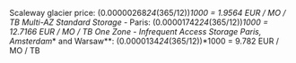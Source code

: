 Scaleway glacier price: (0.00000268*24*(365/12))_1000 = 1.9564 EUR / MO / TB
Multi-AZ Standard Storage_ - Paris: (0.00001742*24*(365/12))*1000 = 12.7166 EUR / MO / TB
One Zone - Infrequent Access Storage Paris, Amsterdam** and Warsaw**: (0.0000134*24*(365/12))*1000 = 9.782 EUR / MO / TB

